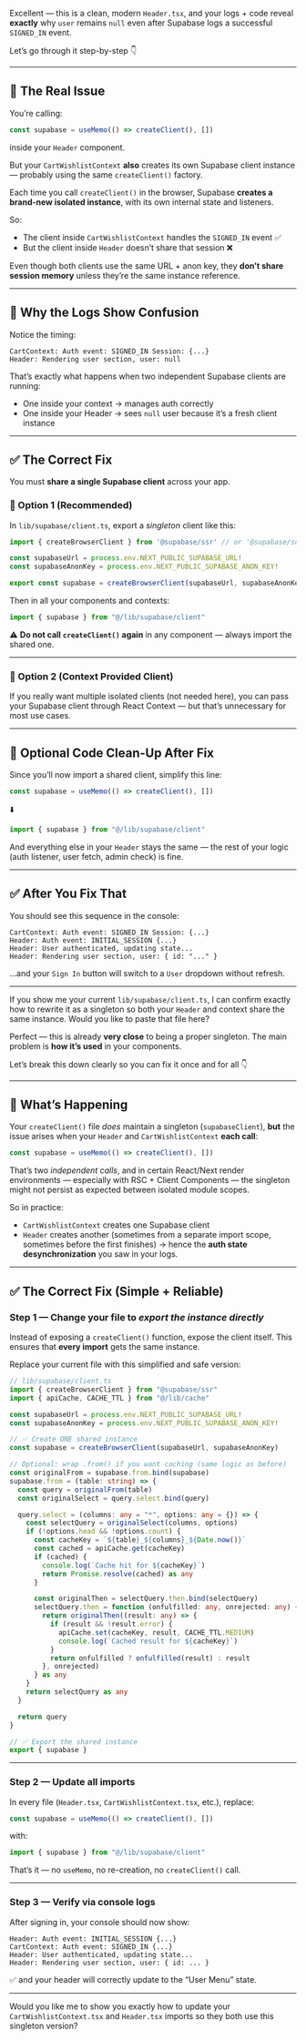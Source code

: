 Excellent — this is a clean, modern `Header.tsx`, and your logs + code reveal **exactly** why `user` remains `null` even after Supabase logs a successful `SIGNED_IN` event.

Let’s go through it step-by-step 👇

---

## 🧩 The Real Issue

You’re calling:

```ts
const supabase = useMemo(() => createClient(), [])
```

inside your `Header` component.

But your `CartWishlistContext` **also** creates its own Supabase client instance — probably using the same `createClient()` factory.

Each time you call `createClient()` in the browser, Supabase **creates a brand-new isolated instance**, with its own internal state and listeners.

So:

* The client inside `CartWishlistContext` handles the `SIGNED_IN` event ✅
* But the client inside `Header` doesn’t share that session ❌

Even though both clients use the same URL + anon key, they **don’t share session memory** unless they’re the same instance reference.

---

## 🧠 Why the Logs Show Confusion

Notice the timing:

```
CartContext: Auth event: SIGNED_IN Session: {...}
Header: Rendering user section, user: null
```

That’s exactly what happens when two independent Supabase clients are running:

* One inside your context → manages auth correctly
* One inside your Header → sees `null` user because it’s a fresh client instance

---

## ✅ The Correct Fix

You must **share a single Supabase client** across your app.

### 🔧 Option 1 (Recommended)

In `lib/supabase/client.ts`, export a *singleton* client like this:

```ts
import { createBrowserClient } from '@supabase/ssr' // or '@supabase/supabase-js' if you’re not using SSR

const supabaseUrl = process.env.NEXT_PUBLIC_SUPABASE_URL!
const supabaseAnonKey = process.env.NEXT_PUBLIC_SUPABASE_ANON_KEY!

export const supabase = createBrowserClient(supabaseUrl, supabaseAnonKey)
```

Then in all your components and contexts:

```ts
import { supabase } from "@/lib/supabase/client"
```

⚠️ **Do not call `createClient()` again** in any component — always import the shared one.

---

### 🔧 Option 2 (Context Provided Client)

If you really want multiple isolated clients (not needed here), you can pass your Supabase client through React Context — but that’s unnecessary for most use cases.

---

## 🧩 Optional Code Clean-Up After Fix

Since you’ll now import a shared client, simplify this line:

```ts
const supabase = useMemo(() => createClient(), [])
```

⬇️

```ts
import { supabase } from "@/lib/supabase/client"
```

And everything else in your `Header` stays the same — the rest of your logic (auth listener, user fetch, admin check) is fine.

---

## ✅ After You Fix That

You should see this sequence in the console:

```
CartContext: Auth event: SIGNED_IN Session: {...}
Header: Auth event: INITIAL_SESSION {...}
Header: User authenticated, updating state...
Header: Rendering user section, user: { id: "..." }
```

…and your `Sign In` button will switch to a `User` dropdown without refresh.

---

If you show me your current `lib/supabase/client.ts`, I can confirm exactly how to rewrite it as a singleton so both your `Header` and context share the same instance. Would you like to paste that file here?

Perfect — this is already **very close** to being a proper singleton. The main problem is **how it’s used** in your components.

Let’s break this down clearly so you can fix it once and for all 👇

---

## 🧠 What’s Happening

Your `createClient()` file *does* maintain a singleton (`supabaseClient`),
**but** the issue arises when your `Header` and `CartWishlistContext` **each call**:

```ts
const supabase = useMemo(() => createClient(), [])
```

That’s two *independent calls*, and in certain React/Next render environments — especially with RSC + Client Components — the singleton might not persist as expected between isolated module scopes.

So in practice:

* `CartWishlistContext` creates one Supabase client
* `Header` creates another (sometimes from a separate import scope, sometimes before the first finishes)
  → hence the **auth state desynchronization** you saw in your logs.

---

## ✅ The Correct Fix (Simple + Reliable)

### Step 1 — Change your file to *export the instance directly*

Instead of exposing a `createClient()` function, expose the client itself.
This ensures that **every import** gets the same instance.

Replace your current file with this simplified and safe version:

```ts
// lib/supabase/client.ts
import { createBrowserClient } from "@supabase/ssr"
import { apiCache, CACHE_TTL } from "@/lib/cache"

const supabaseUrl = process.env.NEXT_PUBLIC_SUPABASE_URL!
const supabaseAnonKey = process.env.NEXT_PUBLIC_SUPABASE_ANON_KEY!

// ✅ Create ONE shared instance
const supabase = createBrowserClient(supabaseUrl, supabaseAnonKey)

// Optional: wrap .from() if you want caching (same logic as before)
const originalFrom = supabase.from.bind(supabase)
supabase.from = (table: string) => {
  const query = originalFrom(table)
  const originalSelect = query.select.bind(query)

  query.select = (columns: any = "*", options: any = {}) => {
    const selectQuery = originalSelect(columns, options)
    if (!options.head && !options.count) {
      const cacheKey = `${table}_${columns}_${Date.now()}`
      const cached = apiCache.get(cacheKey)
      if (cached) {
        console.log(`Cache hit for ${cacheKey}`)
        return Promise.resolve(cached) as any
      }

      const originalThen = selectQuery.then.bind(selectQuery)
      selectQuery.then = function (onfulfilled: any, onrejected: any) {
        return originalThen((result: any) => {
          if (result && !result.error) {
            apiCache.set(cacheKey, result, CACHE_TTL.MEDIUM)
            console.log(`Cached result for ${cacheKey}`)
          }
          return onfulfilled ? onfulfilled(result) : result
        }, onrejected)
      } as any
    }
    return selectQuery as any
  }

  return query
}

// ✅ Export the shared instance
export { supabase }
```

---

### Step 2 — Update all imports

In every file (`Header.tsx`, `CartWishlistContext.tsx`, etc.),
replace:

```ts
const supabase = useMemo(() => createClient(), [])
```

with:

```ts
import { supabase } from "@/lib/supabase/client"
```

That’s it — no `useMemo`, no re-creation, no `createClient()` call.

---

### Step 3 — Verify via console logs

After signing in, your console should now show:

```
Header: Auth event: INITIAL_SESSION {...}
CartContext: Auth event: SIGNED_IN {...}
Header: User authenticated, updating state...
Header: Rendering user section, user: { id: ... }
```

✅ and your header will correctly update to the “User Menu” state.

---

Would you like me to show you exactly how to update your `CartWishlistContext.tsx` and `Header.tsx` imports so they both use this singleton version?
